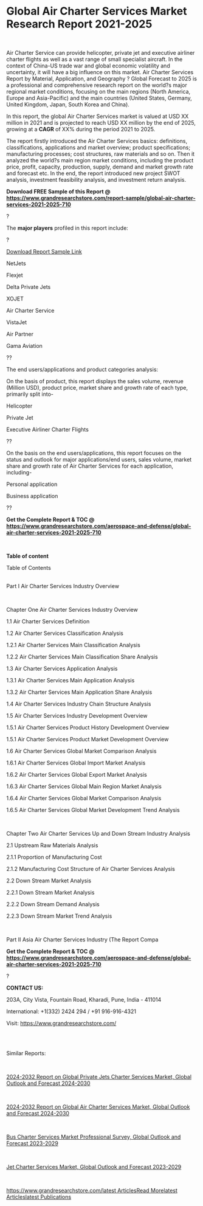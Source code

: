 <h1>Global Air Charter Services Market Research Report 2021-2025</h1><br/><p>Air Charter Service can provide helicopter, private jet and executive airliner charter flights as well as a vast range of small specialist aircraft. In the context of China-US trade war and global economic volatility and uncertainty, it will have a big influence on this market. Air Charter Services Report by Material, Application, and Geography ? Global Forecast to 2025 is a professional and comprehensive research report on the world?s major regional market conditions, focusing on the main regions (North America, Europe and Asia-Pacific) and the main countries (United States, Germany, United Kingdom, Japan, South Korea and China).</p>
 
 
 
 <p>In this report, the global Air Charter Services market is valued at USD XX million in 2021 and is projected to reach USD XX million by the end of 2025, growing at a <strong>CAGR</strong> of XX% during the period 2021 to 2025.</p>
 
 
 
 <p>The report firstly introduced the Air Charter Services basics: definitions, classifications, applications and market overview; product specifications; manufacturing processes; cost structures, raw materials and so on. Then it analyzed the world?s main region market conditions, including the product price, profit, capacity, production, supply, demand and market growth rate and forecast etc. In the end, the report introduced new project SWOT analysis, investment feasibility analysis, and investment return analysis.</p>
 
 
 
 <div><b>Download FREE Sample of this Report @ <a href="https://www.grandresearchstore.com/report-sample/global-air-charter-services-2021-2025-710">https://www.grandresearchstore.com/report-sample/global-air-charter-services-2021-2025-710</a></b></div>
 
 
 
 <p>? </p>
 
 
 
 <p>The <strong>major players</strong> profiled in this report include:</p>
 
 
 
 <p>? </p>
 
 
 
 <p><a href="https://www.grandresearchstore.com/mr-admin/report-sample/global-air-charter-services-2021-2025-710">Download Report Sample Link</a></p>
 
 
 
 <p>NetJets</p>
 
 
 
 <p>Flexjet</p>
 
 
 
 <p>Delta Private Jets</p>
 
 
 
 <p>XOJET</p>
 
 
 
 <p>Air Charter Service</p>
 
 
 
 <p>VistaJet</p>
 
 
 
 <p>Air Partner</p>
 
 
 
 <p>Gama Aviation</p>
 
 
 
 <p>??</p>
 
 
 
 <p>The end users/applications and product categories analysis:</p>
 
 
 
 <p>On the basis of product, this report displays the sales volume, revenue (Million USD), product price, market share and growth rate of each type, primarily split into-</p>
 
 
 
 <p>Helicopter</p>
 
 
 
 <p>Private Jet</p>
 
 
 
 <p>Executive Airliner Charter Flights</p>
 
 
 
 <p>??</p>
 
 
 
 <p>On the basis on the end users/applications, this report focuses on the status and outlook for major applications/end users, sales volume, market share and growth rate of Air Charter Services for each application, including-</p>
 
 
 
 <p>Personal application</p>
 
 
 
 <p>Business application</p>
 
 
 
 <p>??</p>
 
 
 
 <div><b>Get the Complete Report & TOC @ <a href="https://www.grandresearchstore.com/aerospace-and-defense/global-air-charter-services-2021-2025-710">https://www.grandresearchstore.com/aerospace-and-defense/global-air-charter-services-2021-2025-710</a></b></div>
 
 
 
 <p><br />
 
 <b>Table of content</b></p>
 
 
 
 <p>Table of Contents<br />
 
 <br />
 
 Part I Air Charter Services Industry Overview<br />
 
 <br />
 
 Chapter One Air Charter Services Industry Overview<br />
 
 1.1 Air Charter Services Definition<br />
 
 1.2 Air Charter Services Classification Analysis<br />
 
 1.2.1 Air Charter Services Main Classification Analysis<br />
 
 1.2.2 Air Charter Services Main Classification Share Analysis<br />
 
 1.3 Air Charter Services Application Analysis<br />
 
 1.3.1 Air Charter Services Main Application Analysis<br />
 
 1.3.2 Air Charter Services Main Application Share Analysis<br />
 
 1.4 Air Charter Services Industry Chain Structure Analysis<br />
 
 1.5 Air Charter Services Industry Development Overview<br />
 
 1.5.1 Air Charter Services Product History Development Overview<br />
 
 1.5.1 Air Charter Services Product Market Development Overview<br />
 
 1.6 Air Charter Services Global Market Comparison Analysis<br />
 
 1.6.1 Air Charter Services Global Import Market Analysis<br />
 
 1.6.2 Air Charter Services Global Export Market Analysis<br />
 
 1.6.3 Air Charter Services Global Main Region Market Analysis<br />
 
 1.6.4 Air Charter Services Global Market Comparison Analysis<br />
 
 1.6.5 Air Charter Services Global Market Development Trend Analysis<br />
 
 <br />
 
 Chapter Two Air Charter Services Up and Down Stream Industry Analysis<br />
 
 2.1 Upstream Raw Materials Analysis<br />
 
 2.1.1 Proportion of Manufacturing Cost<br />
 
 2.1.2 Manufacturing Cost Structure of Air Charter Services Analysis<br />
 
 2.2 Down Stream Market Analysis<br />
 
 2.2.1 Down Stream Market Analysis<br />
 
 2.2.2 Down Stream Demand Analysis<br />
 
 2.2.3 Down Stream Market Trend Analysis<br />
 
 <br />
 
 Part II Asia Air Charter Services Industry (The Report Compa</p>
 
 
 
 <div><b>Get the Complete Report & TOC @ <a href="https://www.grandresearchstore.com/aerospace-and-defense/global-air-charter-services-2021-2025-710">https://www.grandresearchstore.com/aerospace-and-defense/global-air-charter-services-2021-2025-710</a></b></div>
 
 
 
 <p>? </p>
 
 
 
 <p><b>CONTACT US:</b><br />
 
 203A, City Vista, Fountain Road, Kharadi, Pune, India - 411014<br />
 
 International: +1(332) 2424 294 / +91 916-916-4321<br />
 
 Visit: <a href="https://www.grandresearchstore.com/">https://www.grandresearchstore.com/</a><br />
 
 <br />
 
 <br />
 
 Similar Reports:<br />
 
 <br />
 
 <a href="https://www.grandresearchstore.com/energy-and-natural-resources/global-on-private-jets-charter-services-forecast-2024-2032-2024-2030-139">2024-2032 Report on Global Private Jets Charter Services Market, Global Outlook and Forecast 2024-2030</a><br />
 
 <br />
 
 <a href="https://www.grandresearchstore.com/energy-and-natural-resources/global-on-air-charter-services-forecast-2024-2032-2024-2030-205">2024-2032 Report on Global Air Charter Services Market, Global Outlook and Forecast 2024-2030</a><br />
 
 <br />
 
 <a href="https://www.grandresearchstore.com/ict-and-media/global-bus-charter-services-2023-2029-941">Bus Charter Services Market Professional Survey, Global Outlook and Forecast 2023-2029</a><br />
 
 <br />
 
 <a href="https://www.grandresearchstore.com/automotive-and-transportation/global-jet-charter-services-forecast-2023-2029-415">Jet Charter Services Market, Global Outlook and Forecast 2023-2029</a><br />
 
 <br />
 
 <a href="https://gyeongbokgung.com">https://www.grandresearchstore.com/</a><a href="https://hallyeomaritime.com">latest Articles</a><a href="https://jingwansa.com">Read More</a><a href="https://nguoiviet.jp/">latest Articles</a><a href="https://www.intelmarketresearch.com/">latest Publications</a></p>